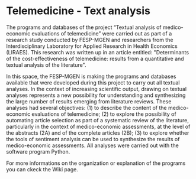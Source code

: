 # Telemedicine - Text analysis

The programs and databases of the project “Textual analysis of medico-economic evaluations of telemedicine” were carried out as part of a research study conducted by FESP-MGEN and researchers from the Interdisciplinary Laboratory for Applied Research in Health Economics (LIRAES). This research was written up in an article entitled: "Determinants of the cost-effectiveness of telemedicine: results from a quantitative and textual analysis of the literature".

In this space, the FESP-MGEN is making the programs and databases available that were developed during this project to carry out all textual analyses. In the context of increasing scientific output, drawing on textual analyses represents a new possibility for understanding and synthesizing the large number of results emerging from literature reviews. These analyses had several objectives: (1) to describe the content of the medico-economic evaluations of telemedicine; (2) to explore the possibility of automating article selection as part of a systematic review of the literature, particularly in the context of medico-economic assessments, at the level of the abstracts (2A) and of the complete articles (2B); (3) to explore whether the tools of sentiment analysis can be used to synthesize the results of medico-economic assessments. All analyses were carried out with the software program Python.

For more informations on the organization or explanation of the programs you can ckeck the Wiki page.
